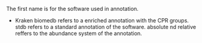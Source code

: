 The first name is for the software used in annotation.
- Kraken
biomedb refers to a enriched annotation with the CPR groups.
stdb refers to a standard annotation of the software.
absolute nd relative reffers to the abundance system of the annotation.
